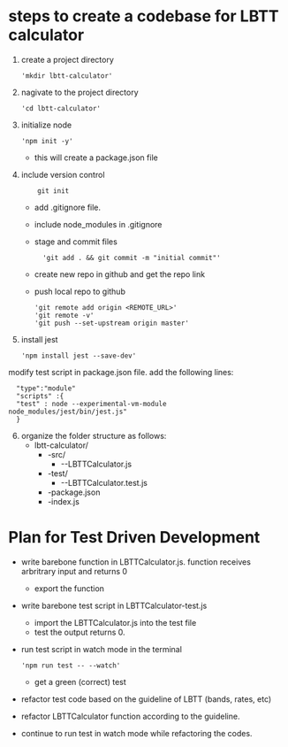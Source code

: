 # steps to create a codebase for LBTT calculator

1.  create a project directory

        'mkdir lbtt-calculator'

2.  nagivate to the project directory

        'cd lbtt-calculator'

3.  initialize node

        'npm init -y'
    - this will create a package.json file

4.  include version control
            
            git init
    - add .gitignore file.
    - include node_modules in .gitignore
    - stage and commit files

            'git add . && git commit -m "initial commit"'

    - create new repo in github and get the repo link
    - push local repo to github

          'git remote add origin <REMOTE_URL>'
          'git remote -v'
          'git push --set-upstream origin master'

5.  install jest

        'npm install jest --save-dev'

modify test script in package.json file. add the following lines:

      "type":"module"
      "scripts" :{
      "test" : node --experimental-vm-module node_modules/jest/bin/jest.js"
      }

6.  organize the folder structure as follows:
    - lbtt-calculator/
      - -src/
        - --LBTTCalculator.js
      - -test/
        - --LBTTCalculator.test.js
      - -package.json
      - -index.js

# Plan for Test Driven Development

- write barebone function in LBTTCalculator.js. function receives arbritrary input and returns 0
  - export the function
- write barebone test script in LBTTCalculator-test.js
  - import the LBTTCalculator.js into the test file
  - test the output returns 0.
- run test script in watch mode in the terminal

      'npm run test -- --watch'
  - get a green (correct) test

- refactor test code based on the guideline of LBTT (bands, rates, etc)
- refactor LBTTCalculator function according to the guideline.
- continue to run test in watch mode while refactoring the codes.
